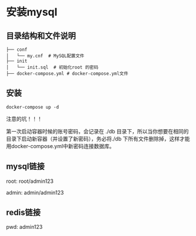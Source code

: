 # 安装mysql

## 目录结构和文件说明
```shell
├── conf
│   └── my.cnf  # MySQL配置文件
├── init
│   └── init.sql  # 初始化root 的密码
├── docker-compose.yml # docker-compose.yml文件
```


## 安装
```shell
docker-compose up -d
```

注意的坑！！！

第一次启动容器时候的账号密码，会记录在 ./db 目录下，所以当你想要在相同的目录下启动新容器（并设置了新密码），务必将./db 下所有文件删除掉，这样才能用docker-compose.yml中新密码连接数据库。

## mysql链接
root: root/admin123

admin: admin/admin123

## redis链接
pwd: admin123
